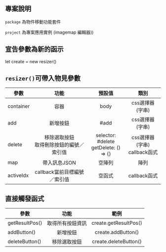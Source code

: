 ## 專案說明

`package` 為物件移動功能套件  
  
`project` 為專案應用實例 (imagemap 編輯器))


## 宣告參數為新的函示

let create = new resizer()


## `resizer()`可帶入物見參數

參數           | 功能  | 預設值 | 類別 
--------------|:-----:|:-----:|:-----:
container     | 容器 | body | css選擇器 (字串) 
add           | 新增按鈕 | #add | css選擇器 (字串)  
delete        | 移除選取按鈕 <br> 取得刪除按鈕的編號／索引值 | selector: #delete <br> getDelete: () => {}  | css選擇器 (字串) <br> callback函式
map           | 帶入訊息JSON | 空陣列 | 陣列
activeIdx     | callback當前目標編號／索引值 | 空函式 | callback函式


## 直接觸發函式

參數           | 功能  | 範例
--------------|:-----:|:-----:
getResultPos()| 取得所有按鈕資訊 | create.getResultPos()
addButton()   | 新增按鈕 | create.addButton()
deleteButton()| 移除選取按鈕 | create.deleteButton()
